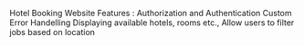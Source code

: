 Hotel Booking Website 
Features :
    Authorization and Authentication
    Custom Error Handelling
    Displaying available hotels, rooms etc.,
    Allow users to filter jobs based on location